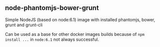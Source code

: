 ## node-phantomjs-bower-grunt

Simple NodeJS (based on node:6.1) image with installed phantomjs, bower, grunt and grunt-cli

Can be used as a base for other docker images builds because of `npm install ...` in `node:6.1` not always successful.
